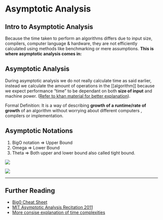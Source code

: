 # Asymptotic Analysis

## Intro to Asymptotic Analysis

Because the time taken to perform an algorithms differs due to input size, compilers, computer language & hardware, they are not efficiently calculated using methods like benchmarking or mere assumptions. **This is where asymptotic analysis comes in:**

## Asymptotic Analysis

During asymptotic analysis we do not really calculate time as said earlier, instead we calculate the amount of operations in the [[algorithm]] because we expect performance “time” to be dependant on both **size of input** and machine power. ([Refer to khan material for better explanation](https://www.khanacademy.org/computing/computer-science/algorithms/asymptotic-notation/a/asymptotic-notation)).

Formal Definition: It is a way of describing **growth of a runtime/rate of growth** of an algorithm without worrying about different computers , compilers or implementation.

## Asymptotic Notations

1.  BigO notation ⇒ Upper Bound
2.  Omega ⇒ Lower Bound
3.  Theta ⇒ Both upper and lower bound also called tight bound.


![](https://s3.us-west-2.amazonaws.com/secure.notion-static.com/efd98f1c-f681-4c0f-bbca-8c3dd2b82edb/Screenshot_2022-02-21_at_10.21.17.png?X-Amz-Algorithm=AWS4-HMAC-SHA256&X-Amz-Content-Sha256=UNSIGNED-PAYLOAD&X-Amz-Credential=AKIAT73L2G45EIPT3X45%2F20220618%2Fus-west-2%2Fs3%2Faws4_request&X-Amz-Date=20220618T200608Z&X-Amz-Expires=86400&X-Amz-Signature=4e6403792c8945d40594bf2b43e378afd0f0da719c15f09a465ce19ba1b9287e&X-Amz-SignedHeaders=host&response-content-disposition=filename%20%3D%22Screenshot%25202022-02-21%2520at%252010.21.17.png%22&x-id=GetObject)


![](https://s3.us-west-2.amazonaws.com/secure.notion-static.com/4d8ef66a-65ad-4616-8bb6-6f9bb7373654/Untitled.png?X-Amz-Algorithm=AWS4-HMAC-SHA256&X-Amz-Content-Sha256=UNSIGNED-PAYLOAD&X-Amz-Credential=AKIAT73L2G45EIPT3X45%2F20220618%2Fus-west-2%2Fs3%2Faws4_request&X-Amz-Date=20220618T200436Z&X-Amz-Expires=86400&X-Amz-Signature=0fda3ab455ad7c4750ac4ef530b1f0622fa13514b6692ac78b37b07339c91ae7&X-Amz-SignedHeaders=host&response-content-disposition=filename%20%3D%22Untitled.png%22&x-id=GetObject)


---

## Further Reading
- [Big0 Cheat Sheet](https://www.bigocheatsheet.com/)
- [MIT Asymptotic Analysis Recitation 2011](http://courses.csail.mit.edu/6.006/spring11/rec/rec01.pdf)
- [More consise explanation of time complexities](https://medium.com/swlh/big-o-notation-and-time-space-complexity-1806936e6330#:~:text=O(nlogn)%20is%20known%20as,using%20O(logn)%20space.)